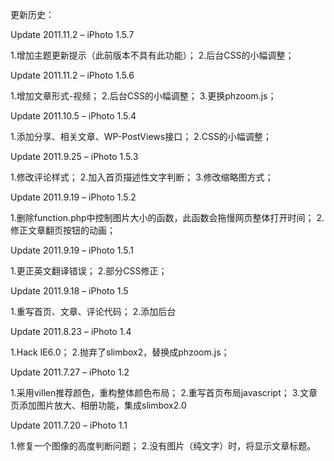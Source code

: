 更新历史：

Update 2011.11.2 – iPhoto 1.5.7

1.增加主题更新提示（此前版本不具有此功能）；
2.后台CSS的小幅调整；

Update 2011.11.2 – iPhoto 1.5.6

1.增加文章形式-视频；
2.后台CSS的小幅调整；
3.更换phzoom.js；

Update 2011.10.5 – iPhoto 1.5.4

1.添加分享、相关文章、WP-PostViews接口；
2.CSS的小幅调整；

Update 2011.9.25 – iPhoto 1.5.3

1.修改评论样式；
2.加入首页描述性文字判断；
3.修改缩略图方式；

Update 2011.9.19 – iPhoto 1.5.2

1.删除function.php中控制图片大小的函数，此函数会拖慢网页整体打开时间；
2.修正文章翻页按钮的动画；

Update 2011.9.19 – iPhoto 1.5.1

1.更正英文翻译错误；
2.部分CSS修正；

Update 2011.9.18 – iPhoto 1.5

1.重写首页、文章、评论代码；
2.添加后台

Update 2011.8.23 – iPhoto 1.4

1.Hack IE6.0；
2.抛弃了slimbox2，替换成phzoom.js；

Update 2011.7.27 – iPhoto 1.2

1.采用villen推荐颜色，重构整体颜色布局；
2.重写首页布局javascript；
3.文章页添加图片放大、相册功能，集成slimbox2.0

Update 2011.7.20 – iPhoto 1.1

1.修复一个图像的高度判断问题；
2.没有图片（纯文字）时，将显示文章标题。